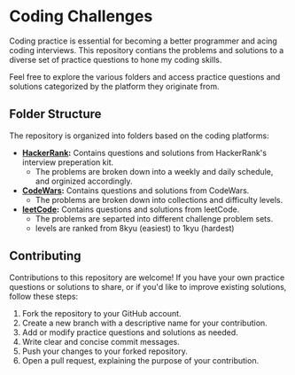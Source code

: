 # Coding Challenges

Coding practice is essential for becoming a better programmer and acing coding interviews. This repository contians the problems and solutions to a diverse set of practice questions to hone my coding skills.

Feel free to explore the various folders and access practice questions and solutions categorized by the platform they originate from.


## Folder Structure
The repository is organized into folders based on the coding platforms:

- **[HackerRank](https://www.hackerrank.com/interview/preparation-kits):** Contains questions and solutions from HackerRank's interview preperation kit.
    -  The problems are broken down into a weekly and daily schedule, and orginized accordingly.
- **[CodeWars](https://www.codewars.com/):** Contains questions and solutions from CodeWars.
    -  The problems are broken down into collections and difficulty levels.
- **[leetCode](https://leetcode.com/studyplan/leetcode-75/):** Contains questions and solutions from leetCode.
    -  The problems are separted into different challenge problem sets.
    -  levels are ranked from 8kyu (easiest) to 1kyu (hardest)


## Contributing
Contributions to this repository are welcome! If you have your own practice questions or solutions to share, or if you'd like to improve existing solutions, follow these steps:

1. Fork the repository to your GitHub account.
2. Create a new branch with a descriptive name for your contribution.
3. Add or modify practice questions and solutions as needed.
4. Write clear and concise commit messages.
5. Push your changes to your forked repository.
6. Open a pull request, explaining the purpose of your contribution.

